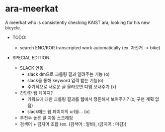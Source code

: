 # ara-meerkat
A meerkat who is consistently checking KAIST ara, looking for his new bicycle.

* TODO:  
    - search ENG/KOR transcripted work automatically (ex. 자전거 -> bike)

* SPECIAL EDITION:  
    - SLACK 연동  
        * slack dm으로 크롤링 결과 알려주는 기능 (o)  
        * slack을 통해 keyword 입력 받는 기능(o)
        * 주기적으로 새로운 글 올라오면 디엠 보내주기 (x)
    - 간단한 웹 페이지?  
        * 키워드에 대한 크롤링 결과를 웹에서 정돈해서 보여주기? (x, 구현 계획 없음)
        * slack에는 웹 페이지의 url을... (o)
    - 추천수 높은 글 자동 스크래핑  
    - 검색어 + 금지어 조합 (ex. (검색어 : 알바), (금지어 : 마감))

